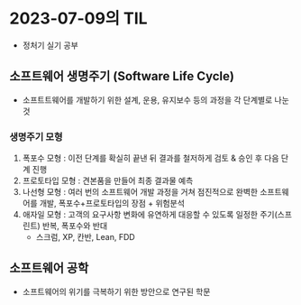 # 2023-07-09의 TIL

- 정처기 실기 공부

## 소프트웨어 생명주기 (Software Life Cycle)

- 소프트트웨어를 개발하기 위한 설계, 운용, 유지보수 등의 과정을 각 단계별로 나눈 것

### 생명주기 모형

1. 폭포수 모형 : 이전 단계를 확실히 끝낸 뒤 결과를 철저하게 검토 & 승인 후 다음 단계 진행
2. 프로토타입 모형 : 견본품을 만들어 최종 결과물 예측
3. 나선형 모형 : 여러 번의 소프트웨어 개발 과정을 거쳐 점진적으로 완벽한 소프트웨어를 개발, 폭포수+프로토타입의 장점 + 위험분석
4. 애자일 모형 : 고객의 요구사항 변화에 유연하게 대응할 수 있도록 일정한 주기(스프린트) 반복, 폭포수와 반대
   - 스크럼, XP, 칸반, Lean, FDD

## 소프트웨어 공학

- 소프트웨어의 위기를 극복하기 위한 방안으로 연구된 학문
